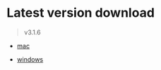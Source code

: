 # Latest version download

> v3.1.6

- [mac](https://github.com/train-snkrs/pkgs/releases/download/v3.1.6-mac/account-train-3.1.6.dmg)

- [windows](https://github.com/train-snkrs/pkgs/releases/download/v3.1.6-windows/account-train.Setup.3.1.6.exe)
